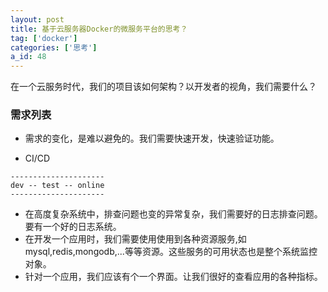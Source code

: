 ```yaml
---
layout: post
title: 基于云服务器Docker的微服务平台的思考？
tag: ['docker']
categories: ['思考']
a_id: 48
---
```


在一个云服务时代，我们的项目该如何架构？以开发者的视角，我们需要什么？

### 需求列表

- 需求的变化，是难以避免的。我们需要快速开发，快速验证功能。
* CI/CD
```
---------------------
dev -- test -- online
---------------------
```

- 在高度复杂系统中，排查问题也变的异常复杂，我们需要好的日志排查问题。要有一个好的日志系统。
- 在开发一个应用时，我们需要使用使用到各种资源服务,如mysql,redis,mongodb,...等等资源。这些服务的可用状态也是整个系统监控对象。
- 针对一个应用，我们应该有个一个界面。让我们很好的查看应用的各种指标。



